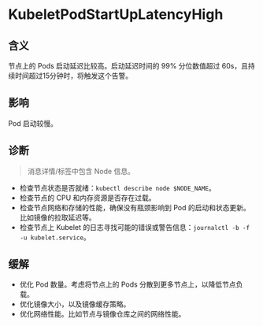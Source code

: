 
# KubeletPodStartUpLatencyHigh

## 含义

节点上的 Pods 启动延迟比较高。启动延迟时间的 99% 分位数值超过 60s，且持续时间超过15分钟时，将触发这个告警。

## 影响

Pod 启动较慢。

## 诊断

> 消息详情/标签中包含 Node 信息。

- 检查节点状态是否就绪：`kubectl describe node $NODE_NAME`。
- 检查节点的 CPU 和内存资源是否存在过载。
- 检查节点网络和存储的性能，确保没有瓶颈影响到 Pod 的启动和状态更新。比如镜像的拉取延迟等。
- 检查节点上 Kubelet 的日志寻找可能的错误或警告信息：`journalctl -b -f -u kubelet.service`。

## 缓解

- 优化 Pod 数量。考虑将节点上的 Pods 分散到更多节点上，以降低节点负载。
- 优化镜像大小，以及镜像缓存策略。
- 优化网络性能。比如节点与镜像仓库之间的网络性能。